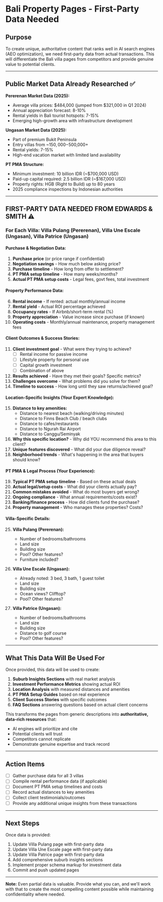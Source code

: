# Bali Property Pages - First-Party Data Needed

## Purpose
To create unique, authoritative content that ranks well in AI search engines (AEO optimization), we need first-party data from actual transactions. This will differentiate the Bali villa pages from competitors and provide genuine value to potential clients.

---

## Public Market Data Already Researched ✅

**Pererenan Market Data (2025):**
- Average villa prices: $484,000 (jumped from $321,000 in Q1 2024)
- Annual appreciation forecast: 8-10%
- Rental yields in Bali tourist hotspots: 7-15%
- Emerging high-growth area with infrastructure development

**Ungasan Market Data (2025):**
- Part of premium Bukit Peninsula
- Entry villas from ~$150,000-$500,000+
- Rental yields: 7-15%
- High-end vacation market with limited land availability

**PT PMA Structure:**
- Minimum investment: 10 billion IDR (~$700,000 USD)
- Paid-up capital required: 2.5 billion IDR (~$167,000 USD)
- Property rights: HGB (Right to Build) up to 80 years
- 2025 compliance inspections by Indonesian authorities

---

## FIRST-PARTY DATA NEEDED FROM EDWARDS & SMITH ⚠️

### For Each Villa: Villa Pulang (Pererenan), Villa Une Escale (Ungasan), Villa Patrice (Ungasan)

#### Purchase & Negotiation Data:
1. **Purchase price** (or price range if confidential)
2. **Negotiation savings** - How much below asking price?
3. **Purchase timeline** - How long from offer to settlement?
4. **PT PMA setup timeline** - How many weeks/months?
5. **Actual PT PMA setup costs** - Legal fees, govt fees, total investment

#### Property Performance Data:
6. **Rental income** - If rented: actual monthly/annual income
7. **Rental yield** - Actual ROI percentage achieved
8. **Occupancy rates** - If Airbnb/short-term rental (%)
9. **Property appreciation** - Value increase since purchase (if known)
10. **Operating costs** - Monthly/annual maintenance, property management fees

#### Client Outcomes & Success Stories:
11. **Client investment goal** - What were they trying to achieve?
    - [ ] Rental income for passive income
    - [ ] Lifestyle property for personal use
    - [ ] Capital growth investment
    - [ ] Combination of above
12. **Results achieved** - Have they met their goals? Specific metrics?
13. **Challenges overcome** - What problems did you solve for them?
14. **Timeline to success** - How long until they saw returns/achieved goal?

#### Location-Specific Insights (Your Expert Knowledge):
15. **Distance to key amenities:**
    - Distance to nearest beach (walking/driving minutes)
    - Distance to Finns Beach Club / beach clubs
    - Distance to cafes/restaurants
    - Distance to Ngurah Rai Airport
    - Distance to Canggu/Seminyak
16. **Why this specific location?** - Why did YOU recommend this area to this client?
17. **Unique features discovered** - What did your due diligence reveal?
18. **Neighborhood trends** - What's happening in the area that buyers should know?

#### PT PMA & Legal Process (Your Experience):
19. **Typical PT PMA setup timeline** - Based on these actual deals
20. **Actual legal/setup costs** - What did your clients actually pay?
21. **Common mistakes avoided** - What do most buyers get wrong?
22. **Ongoing compliance** - What annual requirements/costs exist?
23. **Banking/finance process** - How did clients fund the purchase?
24. **Property management** - Who manages these properties? Costs?

#### Villa-Specific Details:
25. **Villa Pulang (Pererenan):**
    - Number of bedrooms/bathrooms
    - Land size
    - Building size
    - Pool? Other features?
    - Furniture included?

26. **Villa Une Escale (Ungasan):**
    - Already noted: 3 bed, 3 bath, 1 guest toilet
    - Land size
    - Building size
    - Ocean views? Clifftop?
    - Pool? Other features?

27. **Villa Patrice (Ungasan):**
    - Number of bedrooms/bathrooms
    - Land size
    - Building size
    - Distance to golf course
    - Pool? Other features?

---

## What This Data Will Be Used For

Once provided, this data will be used to create:

1. **Suburb Insights Sections** with real market analysis
2. **Investment Performance Metrics** showing actual ROI
3. **Location Analysis** with measured distances and amenities
4. **PT PMA Setup Guides** based on real experience
5. **Client Success Stories** with specific outcomes
6. **FAQ Sections** answering questions based on actual client concerns

This transforms the pages from generic descriptions into **authoritative, data-rich resources** that:
- AI engines will prioritize and cite
- Potential clients will trust
- Competitors cannot replicate
- Demonstrate genuine expertise and track record

---

## Action Items

- [ ] Gather purchase data for all 3 villas
- [ ] Compile rental performance data (if applicable)
- [ ] Document PT PMA setup timelines and costs
- [ ] Record actual distances to key amenities
- [ ] Collect client testimonials/outcomes
- [ ] Provide any additional unique insights from these transactions

---

## Next Steps

Once data is provided:
1. Update Villa Pulang page with first-party data
2. Update Villa Une Escale page with first-party data
3. Update Villa Patrice page with first-party data
4. Add comprehensive suburb insights sections
5. Implement proper schema markup for investment data
6. Commit and push updated pages

---

**Note:** Even partial data is valuable. Provide what you can, and we'll work with that to create the most compelling content possible while maintaining confidentiality where needed.
